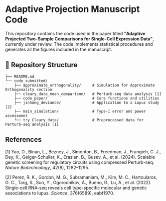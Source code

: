 # Adaptive Projection Manuscript Code

This repository contains the code used in the paper titled **"Adaptive Projected Two-Sample Comparisons for Single-Cell Expression Data"**, currently under review. The code implements statistical procedures and generates all the figures included in the manuscript.

## 📁 Repository Structure

```
├── README.md
└── code_submitted/
    ├── approximate_orthogonality/     # Simulation for Approximate Orthogonality section
    ├── cleary_data_mean_comparison/   # Perturb-seq data analysis [1]
    ├── code_paper/                    # Core functions and utilities
    ├── jinhong_deviance/              # Application to a Lupus study [2]
    ├── main_simulation/               # Type-I error and power assessment
    └── try_Cleary_data/               # Preprocessed data for Perturb-seq analysis [1]
```

## References

[1] Yao, D., Binan, L., Bezney, J., Simonton, B., Freedman, J., Frangieh, C. J., Dey, K., Geiger-Schuller, K., Eraslan, B., Gusev, A., et al. (2024). Scalable genetic screening for regulatory circuits using compressed Perturb-seq. *Nature Biotechnology*, 42(8), 1282–1295.

[2] Perez, R. K., Gordon, M. G., Subramaniam, M., Kim, M. C., Hartoularos, G. C., Targ, S., Sun, Y., Ogorodnikov, A., Bueno, R., Lu, A., et al. (2022). Single-cell RNA-seq reveals cell type-specific molecular and genetic associations to lupus. *Science*, 376(6589), eabf1970.

